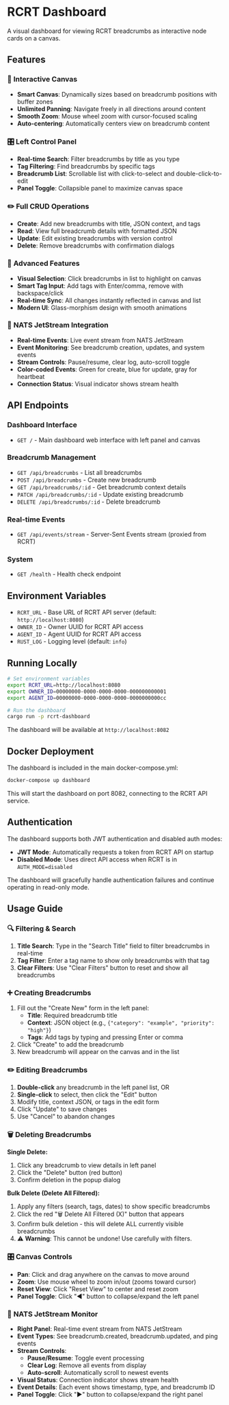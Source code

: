 # RCRT Dashboard

A visual dashboard for viewing RCRT breadcrumbs as interactive node cards on a canvas.

## Features

### 🎨 **Interactive Canvas**
- **Smart Canvas**: Dynamically sizes based on breadcrumb positions with buffer zones
- **Unlimited Panning**: Navigate freely in all directions around content
- **Smooth Zoom**: Mouse wheel zoom with cursor-focused scaling
- **Auto-centering**: Automatically centers view on breadcrumb content

### 🎛️ **Left Control Panel**
- **Real-time Search**: Filter breadcrumbs by title as you type
- **Tag Filtering**: Find breadcrumbs by specific tags
- **Breadcrumb List**: Scrollable list with click-to-select and double-click-to-edit
- **Panel Toggle**: Collapsible panel to maximize canvas space

### ✏️ **Full CRUD Operations**
- **Create**: Add new breadcrumbs with title, JSON context, and tags
- **Read**: View full breadcrumb details with formatted JSON
- **Update**: Edit existing breadcrumbs with version control
- **Delete**: Remove breadcrumbs with confirmation dialogs

### 🎯 **Advanced Features**
- **Visual Selection**: Click breadcrumbs in list to highlight on canvas
- **Smart Tag Input**: Add tags with Enter/comma, remove with backspace/click
- **Real-time Sync**: All changes instantly reflected in canvas and list
- **Modern UI**: Glass-morphism design with smooth animations

### 📡 **NATS JetStream Integration**
- **Real-time Events**: Live event stream from NATS JetStream
- **Event Monitoring**: See breadcrumb creation, updates, and system events
- **Stream Controls**: Pause/resume, clear log, auto-scroll toggle
- **Color-coded Events**: Green for create, blue for update, gray for heartbeat
- **Connection Status**: Visual indicator shows stream health

## API Endpoints

### Dashboard Interface
- `GET /` - Main dashboard web interface with left panel and canvas

### Breadcrumb Management  
- `GET /api/breadcrumbs` - List all breadcrumbs
- `POST /api/breadcrumbs` - Create new breadcrumb
- `GET /api/breadcrumbs/:id` - Get breadcrumb context details
- `PATCH /api/breadcrumbs/:id` - Update existing breadcrumb
- `DELETE /api/breadcrumbs/:id` - Delete breadcrumb

### Real-time Events
- `GET /api/events/stream` - Server-Sent Events stream (proxied from RCRT)

### System
- `GET /health` - Health check endpoint

## Environment Variables

- `RCRT_URL` - Base URL of RCRT API server (default: `http://localhost:8080`)
- `OWNER_ID` - Owner UUID for RCRT API access
- `AGENT_ID` - Agent UUID for RCRT API access  
- `RUST_LOG` - Logging level (default: `info`)

## Running Locally

```bash
# Set environment variables
export RCRT_URL=http://localhost:8080
export OWNER_ID=00000000-0000-0000-0000-000000000001
export AGENT_ID=00000000-0000-0000-0000-0000000000cc

# Run the dashboard
cargo run -p rcrt-dashboard
```

The dashboard will be available at `http://localhost:8082`

## Docker Deployment

The dashboard is included in the main docker-compose.yml:

```bash
docker-compose up dashboard
```

This will start the dashboard on port 8082, connecting to the RCRT API service.

## Authentication

The dashboard supports both JWT authentication and disabled auth modes:

- **JWT Mode**: Automatically requests a token from RCRT API on startup
- **Disabled Mode**: Uses direct API access when RCRT is in `AUTH_MODE=disabled`

The dashboard will gracefully handle authentication failures and continue operating in read-only mode.

## Usage Guide

### 🔍 **Filtering & Search**
1. **Title Search**: Type in the "Search Title" field to filter breadcrumbs in real-time
2. **Tag Filter**: Enter a tag name to show only breadcrumbs with that tag
3. **Clear Filters**: Use "Clear Filters" button to reset and show all breadcrumbs

### ➕ **Creating Breadcrumbs**
1. Fill out the "Create New" form in the left panel:
   - **Title**: Required breadcrumb title
   - **Context**: JSON object (e.g., `{"category": "example", "priority": "high"}`)
   - **Tags**: Add tags by typing and pressing Enter or comma
2. Click "Create" to add the breadcrumb
3. New breadcrumb will appear on the canvas and in the list

### ✏️ **Editing Breadcrumbs**  
1. **Double-click** any breadcrumb in the left panel list, OR
2. **Single-click** to select, then click the "Edit" button
3. Modify title, context JSON, or tags in the edit form
4. Click "Update" to save changes
5. Use "Cancel" to abandon changes

### 🗑️ **Deleting Breadcrumbs**

**Single Delete:**
1. Click any breadcrumb to view details in left panel
2. Click the "Delete" button (red button)  
3. Confirm deletion in the popup dialog

**Bulk Delete (Delete All Filtered):**
1. Apply any filters (search, tags, dates) to show specific breadcrumbs
2. Click the red "🗑️ Delete All Filtered (X)" button that appears
3. Confirm bulk deletion - this will delete ALL currently visible breadcrumbs
4. ⚠️ **Warning**: This cannot be undone! Use carefully with filters.

### 🎛️ **Canvas Controls**
- **Pan**: Click and drag anywhere on the canvas to move around
- **Zoom**: Use mouse wheel to zoom in/out (zooms toward cursor)
- **Reset View**: Click "Reset View" to center and reset zoom
- **Panel Toggle**: Click "◀" button to collapse/expand the left panel

### 📡 **NATS JetStream Monitor**
- **Right Panel**: Real-time event stream from NATS JetStream
- **Event Types**: See breadcrumb.created, breadcrumb.updated, and ping events
- **Stream Controls**:
  - **Pause/Resume**: Toggle event processing
  - **Clear Log**: Remove all events from display
  - **Auto-scroll**: Automatically scroll to newest events
- **Visual Status**: Connection indicator shows stream health
- **Event Details**: Each event shows timestamp, type, and breadcrumb ID
- **Panel Toggle**: Click "▶" button to collapse/expand the right panel
